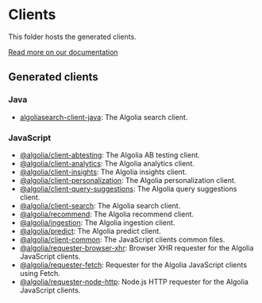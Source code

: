 # Clients

This folder hosts the generated clients.

[Read more on our documentation](https://api-clients-automation.netlify.app/docs/clients/introduction)

## Generated clients

### Java

- [algoliasearch-client-java](./algoliasearch-client-java/): The Algolia search client.

### JavaScript

- [@algolia/client-abtesting](./algoliasearch-client-javascript/packages/client-abtesting/): The Algolia AB testing client.
- [@algolia/client-analytics](./algoliasearch-client-javascript/packages/client-analytics/): The Algolia analytics client.
- [@algolia/client-insights](./algoliasearch-client-javascript/packages/client-insights/): The Algolia insights client.
- [@algolia/client-personalization](./algoliasearch-client-javascript/packages/client-personalization/): The Algolia personalization client.
- [@algolia/client-query-suggestions](./algoliasearch-client-javascript/packages/client-query-suggestions/): The Algolia query suggestions client.
- [@algolia/client-search](./algoliasearch-client-javascript/packages/client-search/): The Algolia search client.
- [@algolia/recommend](./algoliasearch-client-javascript/packages/recommend/): The Algolia recommend client.
- [@algolia/ingestion](./algoliasearch-client-javascript/packages/ingestion/): The Algolia ingestion client.
- [@algolia/predict](./algoliasearch-client-javascript/packages/predict/): The Algolia predict client.
- [@algolia/client-common](./algoliasearch-client-javascript/packages/client-common/): The JavaScript clients common files.
- [@algolia/requester-browser-xhr](./algoliasearch-client-javascript/packages/requester-browser-xhr/): Browser XHR requester for the Algolia JavaScript clients.
- [@algolia/requester-fetch](./algoliasearch-client-javascript/packages/requester-fetch/): Requester for the Algolia JavaScript clients using Fetch.
- [@algolia/requester-node-http](./algoliasearch-client-javascript/packages/requester-node-http/): Node.js HTTP requester for the Algolia JavaScript clients.
